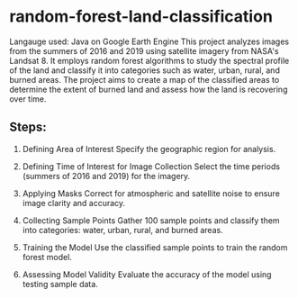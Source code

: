 # random-forest-land-classification
Langauge used: Java on Google Earth Engine
This project analyzes images from the summers of 2016 and 2019 using satellite imagery from NASA's Landsat 8. It employs random forest algorithms to study the spectral profile of the land and classify it into categories such as water, urban, rural, and burned areas. The project aims to create a map of the classified areas to determine the extent of burned land and assess how the land is recovering over time.

## Steps:
1) Defining Area of Interest
Specify the geographic region for analysis.

2) Defining Time of Interest for Image Collection
Select the time periods (summers of 2016 and 2019) for the imagery.

3) Applying Masks
Correct for atmospheric and satellite noise to ensure image clarity and accuracy.

4) Collecting Sample Points
Gather 100 sample points and classify them into categories: water, urban, rural, and burned areas.

5) Training the Model
Use the classified sample points to train the random forest model.

6) Assessing Model Validity
Evaluate the accuracy of the model using testing sample data.
